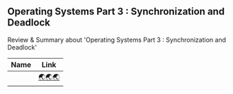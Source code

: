 ## Operating Systems Part 3 : Synchronization and Deadlock
Review & Summary about 'Operating Systems Part 3 : Synchronization and Deadlock'

|Name|Link|
|:--:|:--:|
|  | [🌏🌏🌏]() |